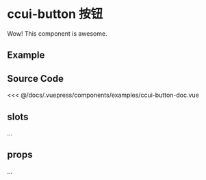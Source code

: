 # ccui-button 按钮
      
Wow! This component is awesome.

## Example

<Demo componentName="examples-ccui-button-doc" />

## Source Code

<SourceCode>
<<< @/docs/.vuepress/components/examples/ccui-button-doc.vue
</SourceCode>

## slots

...

## props

...
